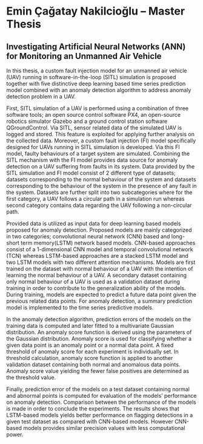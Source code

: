 # Emin Çağatay Nakilcioğlu – Master Thesis

## Investigating Artificial Neural Networks (ANN) for Monitoring an Unmanned Air Vehicle


In this thesis, a custom fault injection model for an unmanned air vehicle (UAV) running in
software-in-the-loop (SITL) simulation is proposed together with five distinctive deep learning
based time series prediction model combined with an anomaly detection algorithm to address
anomaly detection problem in a UAV. 

First, SITL simulation of a UAV is performed using a combination of three software tools; an open source control software PX4, an open-source robotics simulator Gazebo and a ground control station software QGroundControl. Via SITL, sensor related data of the simulated UAV is logged and stored. This feature is exploited for applying further analysis on the collected data. Moreover, a custom fault injection (FI) model specifically designed for UAVs running in SITL simulation is developed. Via this FI model, faulty behaviours of a target system are simulated. Combining the SITL mechanism with the FI model provides data source for anomaly detection on a UAV suffering from faults in its system. Data provided by the SITL simulation and FI model consist of 2 different type of datasets;
datasets corresponding to the normal behaviour of the system and datasets corresponding to the behaviour of the system in the presence of any fault in the system. Datasets are further split into two subcategories where for the first category, a UAV follows a circular path in a simulation run whereas second category contains data regarding the UAV following a non-circular path. 

Provided data is utilized as input data for deep learning based models proposed for anomaly detection. Proposed models are mainly categorized in two categories; convolutional neural network (CNN) based and long-short term memory(LSTM) network based models. CNN-based approaches consist of a 1-dimensional CNN model and temporal convolutional network (TCN) whereas LSTM-based approaches are a stacked LSTM model and two LSTM models with two different attention mechanisms. Models are first trained on the dataset with normal behaviour of a UAV with the intention of learning the normal behaviour of a UAV. A secondary dataset containing only normal behaviour of a UAV is used as a validation dataset during training in order to contribute to the generalization ability of the models. During training, models are expected to predict a future data point given the previous related data points. For anomaly detection, a summary prediction model is implemented to the time series predictive models. 

In the anomaly detection algorithm, prediction errors of the models on the training data is computed and later fitted to a multivariate Gaussian distribution. An anomaly score function is derived using the parameters of the Gaussian distribution. Anomaly score is used for classifying whether a given data point is an anomaly point or a normal data point. A fixed threshold of anomaly score for each experiment is individually set. In threshold calculation, anomaly score function is applied to another validation dataset containing both normal and anomalous data points. Anomaly score value yielding the fewer false positives are determined as the threshold value. 

Finally, prediction error of the models on a test dataset containing normal and abnormal points is computed for evaluation of the models’ performance on anomaly detection. Comparison between the performance of the models is made in order to conclude the experiments. The results shows that LSTM-based models yields better performance on flagging detections in a given test dataset as compared with CNN-based models. However CNN-based models provides similar precision values with less computational power.
 

